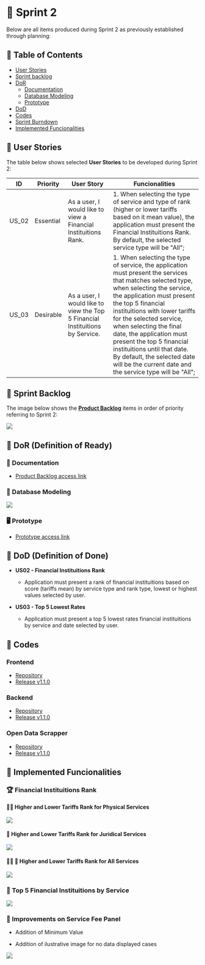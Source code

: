 # 🏁 Sprint 2

Below are all items produced during Sprint 2 as previously established through planning:

## 📑 Table of Contents

* [User Stories](https://github.com/cluster-8/eFinance#-user-stories)
* [Sprint backlog](https://github.com/cluster-8/eFinance#-sprint-backlog)
* [DoR](https://github.com/cluster-8/eFinance#-dor)
    * [Documentation](https://github.com/cluster-8/eFinance#-documentation)
    * [Database Modeling](https://github.com/cluster-8/eFinance#-database-modeling)
    * [Prototype](https://github.com/cluster-8/eFinance#-prototype)
* [DoD](https://github.com/cluster-8/eFinance#-dod)
* [Codes](https://github.com/cluster-8/eFinance#-codes)
* [Sprint Burndown](https://github.com/cluster-8/eFinance#-sprint-burndown)
* [Implemented Funcionalities](https://github.com/cluster-8/eFinance#-implemented-funcionalities)

## 👤 User Stories

The table below shows selected **User Stories** to be developed during Sprint 2:

| ID    | Priority | User Story                                                                                           | Funcionalities                                                                                                       |
| ----- | ---------- | ---------------------------------------------------------------------------------------------------- | --------------------------------------------------------------------------------------------------------------------- |
| US_02 | Essential | As a user, I would like to view a Financial Instituitions Rank. | 1. When selecting the type of service and type of rank (higher or lower tariffs based on it mean value), the application must present the Financial Instituitions Rank. By default, the selected service type will be "All"; |
| US_03 | Desirable | As a user, I would like to view the Top 5 Financial Instituitions by Service. | 1. When selecting the type of service, the application must present the services that matches selected type, when selecting the service, the application must present the top 5 financial instituitions with lower tariffs for the selected service, when selecting the final date, the application must present the top 5 financial instituitions until that date. By default, the selected date will be the current date and the service type will be "All"; |

## 📝 Sprint Backlog

The image below shows the [**Product Backlog**](https://github.com/cluster-8/eFinance/blob/main/docs/v02_ad2_eFinance_-_Product_Backlog.pdf) items in order of priority referring to Sprint 2:

![](https://github.com/cluster-8/eFinance/blob/main/docs/imgs/user-stories-sprint2.jpeg)

## 📜 DoR (Definition of Ready)

### 📂 Documentation

* [Product Backlog access link](https://github.com/cluster-8/eFinance/blob/main/docs/)

### 🎲 Database Modeling

![](https://github.com/cluster-8/eFinance/blob/main/docs/imgs/database-model-sprint-2.png)

### 🖥️ Prototype

* [Prototype access link](https://www.figma.com/proto/NomgcHgPjuGxlI8yZCOrYx/API-6?node-id=225-2&scaling=min-zoom&page-id=0%3A1)


## 📜 DoD (Definition of Done)

* **US02 - Financial Instituitions Rank**

    * Application must present a rank of financial instituitions based on score (tariffs mean) by service type and rank type, lowest or highest values selected by user.

* **US03 - Top 5 Lowest Rates**

    * Application must present a top 5 lowest rates financial instituitions by service and date selected by user.

## 📃 Codes

### Frontend

* [Repository](https://github.com/cluster-8/eFinance-front)
* [Release v1.1.0]()

### Backend

* [Repository](https://github.com/cluster-8/eFinance-api)
* [Release v1.1.0]()

### Open Data Scrapper

* [Repository](https://github.com/cluster-8/eFinance-odata-scrapper)
* [Release v1.1.0]()

<!-- ## 📉 Sprint Burndown

![](https://github.com/cluster-8/eFinance/blob/main/docs/imgs/) -->

## 💫 Implemented Funcionalities

### 🏆 Financial Instituitions Rank

#### 🧑‍💼 Higher and Lower Tariffs Rank for Physical Services

![](https://github.com/cluster-8/eFinance/blob/main/docs/gifs/maiores-menores-pf.gif)

#### 🏢 Higher and Lower Tariffs Rank for Juridical Services

![](https://github.com/cluster-8/eFinance/blob/main/docs/gifs/maiores-menores-pj.gif)

#### 🧑‍💼 🏢 Higher and Lower Tariffs Rank for All Services

![](https://github.com/cluster-8/eFinance/blob/main/docs/gifs/maiores-menores-todos.gif)

### 🥇 Top 5 Financial Instituitions by Service

![](https://github.com/cluster-8/eFinance/blob/main/docs/gifs/top5.gif)

### 💎 Improvements on Service Fee Panel

* Addition of Minimum Value

* Addition of ilustrative image for no data displayed cases

![](https://github.com/cluster-8/eFinance/blob/main/docs/gifs/melhorias-sprint2.gif)
